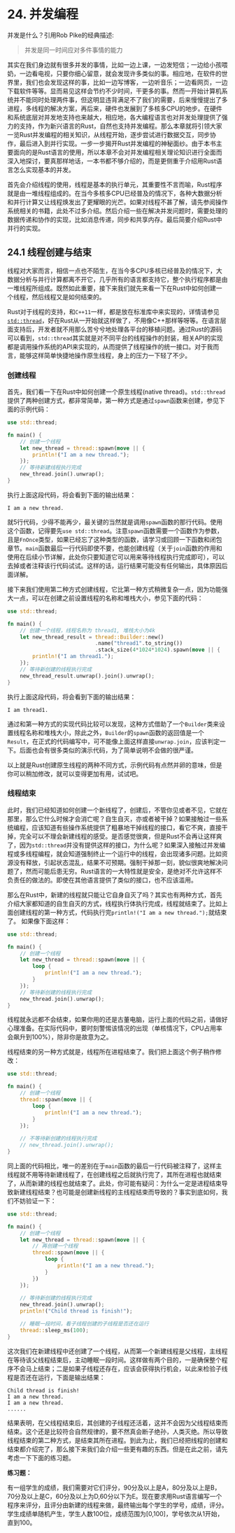 # 24. 并发编程
并发是什么？引用Rob Pike的经典描述:
> 并发是同一时间应对多件事情的能力

其实在我们身边就有很多并发的事情，比如一边上课，一边发短信；一边给小孩喂奶，一边看电视，只要你细心留意，就会发现许多类似的事。相应地，在软件的世界里，我们也会发现这样的事，比如一边写博客，一边听音乐；一边看网页，一边下载软件等等。显而易见这样会节约不少时间，干更多的事。然而一开始计算机系统并不能同时处理两件事，但这明显违背满足不了我们的需要，后来慢慢提出了多进程，多线程的解决方案，再后来，硬件也发展到了多核多CPU的地步。在硬件和系统底层对并发地支持也来越大，相应地，各大编程语言也对并发处理提供了强力的支持，作为新兴语言的Rust，自然也支持并发编程。那么本章就将引领大家一览Rust并发编程的相关知识，从线程开始，逐步尝试进行数据交互，同步协作，最后进入到并行实现。一步一步揭开Rust并发编程的神秘面纱。由于本书主要面向的是Rust语言的使用，所以本章不会对并发编程相关理论知识进行全面而深入地探讨，要真那样地话，一本书都不够介绍的，而是更侧重于介绍用Rust语言怎么实现基本的并发。

首先会介绍线程的使用，线程是基本的执行单元，其重要性不言而喻，Rust程序就是由一堆线程组成的。在当今多核多CPU已经普及的情况下，各种大数据分析和并行计算又让线程焕发出了更耀眼的光芒。如果对线程不甚了解，请先参阅操作系统相关的书籍，此处不过多介绍。然后介绍一些在解决并发问题时，需要处理的数据传递和协作的实现，比如消息传递，同步和共享内存。最后简要介绍Rust中并行的实现。

## 24.1 线程创建与结束
线程对大家而言，相信一点也不陌生，在当今多CPU多核已经普及的情况下，大数据分析与并行计算都离不开它，几乎所有的语言都支持它，整个执行程序都是由一堆线程所组成。既然如此重要，接下来我们就先来看一下在Rust中如何创建一个线程，然后线程又是如何结束的。

Rust对于线程的支持，和`C++11`一样，都是放在标准库中来实现的，详情请参见[`std::thread`](https://doc.rust-lang.org/std/thread/index.html)，好在Rust从一开始就这样做了，不用像C++那样等呀等。在语言层面支持后，开发者就不用那么苦兮兮地处理各平台的移植问题。通过Rust的源码可以看到，`std::thread`其实就是对不同平台的线程操作的封装，相关API的实现都是调用操作系统的API来实现的，从而提供了线程操作的统一接口。对于我而言，能够这样简单快捷地操作原生线程，身上的压力一下轻了不少。

### 创建线程
首先，我们看一下在Rust中如何创建一个原生线程(native thread)。`std::thread`提供了两种创建方式，都非常简单，第一种方式是通过`spawn`函数来创建，参见下面的示例代码：

```rust
use std::thread;

fn main() {
	// 创建一个线程
    let new_thread = thread::spawn(move || {
        println!("I am a new thread.");
    });
    // 等待新建线程执行完成
    new_thread.join().unwrap();
}
```
执行上面这段代码，将会看到下面的输出结果：

```
I am a new thread.
```

就5行代码，少得不能再少，最关键的当然就是调用`spawn`函数的那行代码。使用这个函数，记得要先`use std::thread`。注意`spawn`函数需要一个函数作为参数，且是`FnOnce`类型，如果已经忘了这种类型的函数，请学习或回顾一下函数和闭包章节。`main`函数最后一行代码即使不要，也能创建线程（关于`join`函数的作用和使用在后续小节详解，此处你只要知道它可以用来等待线程执行完成即可），可以去掉或者注释该行代码试试。这样的话，运行结果可能没有任何输出，具体原因后面详解。

接下来我们使用第二种方式创建线程，它比第一种方式稍微复杂一点，因为功能强大一点，可以在创建之前设置线程的名称和堆栈大小，参见下面的代码：

``` rust
use std::thread;

fn main() {
	// 创建一个线程，线程名称为 thread1, 堆栈大小为4k
    let new_thread_result = thread::Builder::new()
    						.name("thread1".to_string())
    						.stack_size(4*1024*1024).spawn(move || {
        println!("I am thread1.");
    });
    // 等待新创建的线程执行完成
    new_thread_result.unwrap().join().unwrap();
}
```
执行上面这段代码，将会看到下面的输出结果：

```
I am thread1.
```

通过和第一种方式的实现代码比较可以发现，这种方式借助了一个`Builder`类来设置线程名称和堆栈大小，除此之外，`Builder`的`spawn`函数的返回值是一个`Result`，在正式的代码编写中，可不能像上面这样直接`unwrap.join`，应该判定一下。后面也会有很多类似的演示代码，为了简单说明不会做的很严谨。

以上就是Rust创建原生线程的两种不同方式，示例代码有点然并卵的意味，但是你可以稍加修改，就可以变得更加有用，试试吧。

### 线程结束
此时，我们已经知道如何创建一个新线程了，创建后，不管你见或者不见，它就在那里，那么它什么时候才会消亡呢？自生自灭，亦或者被干掉？如果接触过一些系统编程，应该知道有些操作系统提供了粗暴地干掉线程的接口，看它不爽，直接干掉，完全可以不理会新建线程的感受。是否感觉很爽，但是Rust不会再让这样爽了，因为`std::thread`并没有提供这样的接口，为什么呢？如果深入接触过并发编程或多线程编程，就会知道强制终止一个运行中的线程，会出现诸多问题。比如资源没有释放，引起状态混乱，结果不可预期。强制干掉那一刻，貌似很爽地解决问题了，然而可能后患无穷。Rust语言的一大特性就是安全，是绝对不允许这样不负责任的做法的。即使在其他语言提供了类似的接口，也不应该滥用。

那么在Rust中，新建的线程就只能让它自身自灭了吗？其实也有两种方式，首先介绍大家都知道的自生自灭的方式，线程执行体执行完成，线程就结束了。比如上面创建线程的第一种方式，代码执行完`println!("I am a new thread.");`就结束了。 如果像下面这样：

```rust
use std::thread;

fn main() {
	// 创建一个线程
    let new_thread = thread::spawn(move || {
        loop {
            println!("I am a new thread.");
        }
    });
    // 等待新创建的线程执行完成
    new_thread.join().unwrap();
}
```
线程就永远都不会结束，如果你用的还是古董电脑，运行上面的代码之前，请做好心理准备。在实际代码中，要时刻警惕该情况的出现（单核情况下，CPU占用率会飙升到100%），除非你是故意为之。

线程结束的另一种方式就是，线程所在进程结束了。我们把上面这个例子稍作修改：

```rust
use std::thread;

fn main() {
	// 创建一个线程
    thread::spawn(move || {
        loop {
            println!("I am a new thread.");
        }
    });
    
    // 不等待新创建的线程执行完成
    // new_thread.join().unwrap();
}
```
同上面的代码相比，唯一的差别在于`main`函数的最后一行代码被注释了，这样主线程就不用等待新建线程了，在创建线程之后就执行完了，其所在进程也就结束了，从而新建的线程也就结束了。此处，你可能有疑问：为什么一定是进程结束导致新建线程结束？也可能是创建新线程的主线程结束而导致的？事实到底如何，我们不妨验证一下：

```rust
use std::thread;

fn main() {
	// 创建一个线程
    let new_thread = thread::spawn(move || {
    	// 再创建一个线程
    	thread::spawn(move || {
    		loop {
	            println!("I am a new thread.");
	        }
    	})
    });
    
    // 等待新创建的线程执行完成
    new_thread.join().unwrap();
    println!("Child thread is finish!");

    // 睡眠一段时间，看子线程创建的子线程是否还在运行
    thread::sleep_ms(100);
}
```
这次我们在新建线程中还创建了一个线程，从而第一个新建线程是父线程，主线程在等待该父线程结束后，主动睡眠一段时间。这样做有两个目的，一是确保整个程序不会马上结束；二是如果子线程还存在，应该会获得执行机会，以此来检验子线程是否还在运行，下面是输出结果：
```
Child thread is finish!
I am a new thread.
I am a new thread.
......
```
结果表明，在父线程结束后，其创建的子线程还活着，这并不会因为父线程结束而结束。这个还是比较符合自然规律的，要不然真会断子绝孙，人类灭绝。所以导致线程结束的第二种方式，是结束其所在进程。到此为止，我们已经把线程的创建和结束都介绍完了，那么接下来我们会介绍一些更有趣的东西。但是在此之前，请先考虑一下下面的练习题。

**练习题：**

有一组学生的成绩，我们需要对它们评分，90分及以上是A，80分及以上是B，70分及以上是C，60分及以上为D,60分以下为E。现在要求用Rust语言编写一个程序来评分，且评分由新建的线程来做，最终输出每个学生的学号，成绩，评分。学生成绩单随机产生，学生人数100位，成绩范围为[0,100]，学号依次从1开始，直到100。
